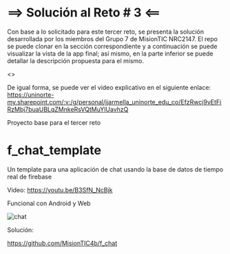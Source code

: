 # ==> Solución al Reto # 3 <==
Con base a lo solicitado para este tercer reto, se presenta la solución desarrollada por los miembros del Grupo 7 de MisionTIC NRC2147. El repo se puede clonar en la sección correspondiente y a continuación se puede visualizar la vista de la app final; así mismo, en la parte inferior se puede detallar la descripción propuesta para el mismo. 

<<PENDIENTE>>

De igual forma, se puede ver el video explicativo en el siguiente enlace:
https://uninorte-my.sharepoint.com/:v:/g/personal/jjarmella_uninorte_edu_co/EfzRwcj9vEtFiRzMbj7buaUBLqZMnkeRsVQtMuYlUavhzQ



Proyecto base para el tercer reto

# f_chat_template

Un template para una aplicación de chat usando la base de datos de tiempo real de firebase

Video: https://youtu.be/B3SfN_NcBjk

Funcional con Android y Web


![chat](https://user-images.githubusercontent.com/4458129/174921637-af104c0d-a64a-4625-b3af-9d4acd37cee5.gif)

Solución:

https://github.com/MisionTIC4b/f_chat

